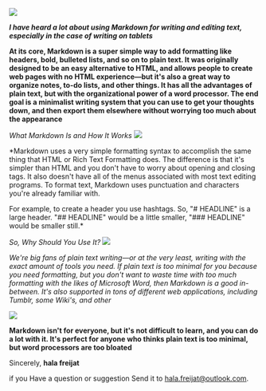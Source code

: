 ![](https://i.kinja-img.com/gawker-media/image/upload/s--Uqm5_3JZ--/c_fit,f_auto,fl_progressive,q_80,w_636/17z3k5lawpg2mjpg.jpg)

***I have heard a lot about using Markdown for writing and editing text, especially in the case of writing on tablets***

**At its core, Markdown is a super simple way to add formatting like headers, bold, bulleted lists, and so on to plain text. It was originally designed to be an easy alternative to HTML, and allows people to create web pages with no HTML experience—but it's also a great way to organize notes, to-do lists, and other things. It has all the advantages of plain text, but with the organizational power of a word processor. The end goal is a minimalist writing system that you can use to get your thoughts down, and then export them elsewhere without worrying too much about the appearance**


*What Markdown Is and How It Works*
![](https://i.kinja-img.com/gawker-media/image/upload/s--kYgjOjI4--/c_fit,f_auto,fl_progressive,q_80,w_636/17z3kfu9jbt1vjpg.jpg)
 
 *Markdown uses a very simple formatting syntax to accomplish the same thing that HTML or Rich Text Formatting does. The difference is that it's simpler than HTML and you don't have to worry about opening and closing tags. It also doesn't have all of the menus associated with most text editing programs. To format text, Markdown uses punctuation and characters you're already familiar with.

For example, to create a header you use hashtags. So, "# HEADLINE" is a large header. "## HEADLINE" would be a little smaller, "### HEADLINE" would be smaller still.*


 
 
*So, Why Should You Use It?*
![](https://i.kinja-img.com/gawker-media/image/upload/s--iMFIgbbb--/c_fit,f_auto,fl_progressive,q_80,w_636/17z3l6wyyd84fjpg.jpg)

*We're big fans of plain text writing—or at the very least, writing with the exact amount of tools you need. If plain text is too minimal for you because you need formatting, but you don't want to waste time with too much formatting with the likes of Microsoft Word, then Markdown is a good in-between. It's also supported in tons of different web applications, including Tumblr, some Wiki's, and other*

![](https://encrypted-tbn0.gstatic.com/images?q=tbn:ANd9GcShZXV2-YJapY3PsXNVvflyZlNlIy6O7L6r54da1dQ3sKxP4wwJ)

**Markdown isn't for everyone, but it's not difficult to learn, and you can do a lot with it. It's perfect for anyone who thinks plain text is too minimal, but word processors are too bloated**


Sincerely,
**hala freijat**


 if you Have a question or suggestion  Send it to hala.freijat@outlook.com.
